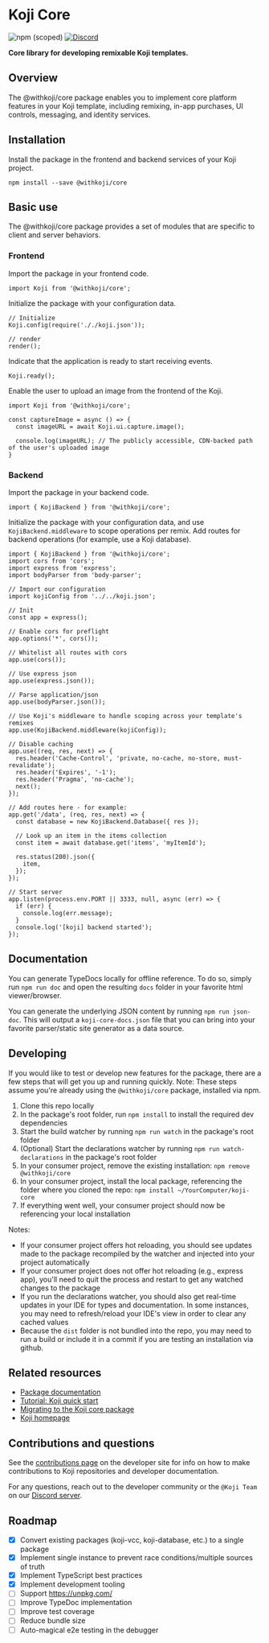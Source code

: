 # Koji Core

![npm (scoped)](https://img.shields.io/npm/v/@withkoji/core?color=green&style=flat-square)
[![Discord](https://img.shields.io/discord/769256827007139912.svg?style=flat-square)](https://discord.gg/9egkTWf4ec)

**Core library for developing remixable Koji templates.**

## Overview

The @withkoji/core package enables you to implement core platform features in your Koji template, including remixing, in-app purchases, UI controls, messaging, and identity services.

## Installation

Install the package in the frontend and backend services of your Koji project.

```
npm install --save @withkoji/core
```

## Basic use

The @withkoji/core package provides a set of modules that are specific to client and server behaviors.

### Frontend

Import the package in your frontend code.

```
import Koji from '@withkoji/core';
```

Initialize the package with your configuration data.

```
// Initialize
Koji.config(require('././koji.json'));

// render
render();
```

Indicate that the application is ready to start receiving events.

```
Koji.ready();
```

Enable the user to upload an image from the frontend of the Koji.

```
import Koji from '@withkoji/core';

const captureImage = async () => {
  const imageURL = await Koji.ui.capture.image();

  console.log(imageURL); // The publicly accessible, CDN-backed path of the user's uploaded image
}
```

### Backend

Import the package in your backend code.

```
import { KojiBackend } from '@withkoji/core';
```

Initialize the package with your configuration data, and use `KojiBackend.middleware` to scope operations per remix.
Add routes for backend operations (for example, use a Koji database).

```
import { KojiBackend } from '@withkoji/core';
import cors from 'cors';
import express from 'express';
import bodyParser from 'body-parser';

// Import our configuration
import kojiConfig from '../../koji.json';

// Init
const app = express();

// Enable cors for preflight
app.options('*', cors());

// Whitelist all routes with cors
app.use(cors());

// Use express json
app.use(express.json());

// Parse application/json
app.use(bodyParser.json());

// Use Koji's middleware to handle scoping across your template's remixes
app.use(KojiBackend.middleware(kojiConfig));

// Disable caching
app.use((req, res, next) => {
  res.header('Cache-Control', 'private, no-cache, no-store, must-revalidate');
  res.header('Expires', '-1');
  res.header('Pragma', 'no-cache');
  next();
});

// Add routes here - for example:
app.get('/data', (req, res, next) => {
  const database = new KojiBackend.Database({ res });

  // Look up an item in the items collection
  const item = await database.get('items', 'myItemId');

  res.status(200).json({
    item,
  });
});

// Start server
app.listen(process.env.PORT || 3333, null, async (err) => {
  if (err) {
    console.log(err.message);
  }
  console.log('[koji] backend started');
});
```

## Documentation

You can generate TypeDocs locally for offline reference. To do so, simply run `npm run doc` and open the resulting `docs` folder in your favorite html viewer/browser.

You can generate the underlying JSON content by running `npm run json-doc`. This will output a `koji-core-docs.json` file that you can bring into your favorite parser/static site generator as a data source.

## Developing

If you would like to test or develop new features for the package, there are a few steps that will get you up and running quickly. Note: These steps assume you're already using the `@withkoji/core` package, installed via npm.

1. Clone this repo locally
2. In the package's root folder, run `npm install` to install the required dev dependencies
3. Start the build watcher by running `npm run watch` in the package's root folder
4. (Optional) Start the declarations watcher by running `npm run watch-declarations` in the package's root folder
5. In your consumer project, remove the existing installation: `npm remove @withkoji/core`
6. In your consumer project, install the local package, referencing the folder where you cloned the repo: `npm install ~/YourComputer/koji-core`
7. If everything went well, your consumer project should now be referencing your local installation

Notes:

- If your consumer project offers hot reloading, you should see updates made to the package recompiled by the watcher and injected into your project automatically
- If your consumer project does not offer hot reloading (e.g., express app), you'll need to quit the process and restart to get any watched changes to the package
- If you run the declarations watcher, you should also get real-time updates in your IDE for types and documentation. In some instances, you may need to refresh/reload your IDE's view in order to clear any cached values
- Because the `dist` folder is not bundled into the repo, you may need to run a build or include it in a commit if you are testing an installation via github.

## Related resources

* [Package documentation](https://developer.withkoji.com/reference/core/withkoji-koji-core)
* [Tutorial: Koji quick start](https://developer.withkoji.com/tutorials/getting-started/quick-start)
* [Migrating to the Koji core package](https://developer.withkoji.com/docs/getting-started/migrate-koji-core)
* [Koji homepage](http://withkoji.com/)

## Contributions and questions

See the [contributions page](https://developer.withkoji.com/docs/about/contribute-koji-developers) on the developer site for info on how to make contributions to Koji repositories and developer documentation.

For any questions, reach out to the developer community or the `@Koji Team` on our [Discord server](https://discord.gg/9egkTWf4ec).

## Roadmap

- [x] Convert existing packages (koji-vcc, koji-database, etc.) to a single package
- [x] Implement single instance to prevent race conditions/multiple sources of truth
- [x] Implement TypeScript best practices
- [x] Implement development tooling
- [ ] Support https://unpkg.com/
- [ ] Improve TypeDoc implementation
- [ ] Improve test coverage
- [ ] Reduce bundle size
- [ ] Auto-magical e2e testing in the debugger
